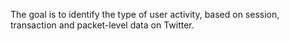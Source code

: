The goal is to identify the type of user activity, based on session, transaction and packet-level data on Twitter.